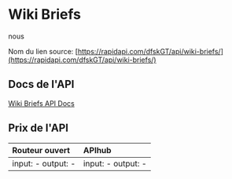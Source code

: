 # Wiki Briefs

nous

Nom du lien source: [https://rapidapi.com/dfskGT/api/wiki-briefs/](https://rapidapi.com/dfskGT/api/wiki-briefs/)

## Docs de l'API

[Wiki Briefs API Docs](../apis/fr/Wiki_Briefs.md)

## Prix de l'API

| Routeur ouvert | APIhub |
|:---|:---|
| input: - output: - | input: - output: - |
